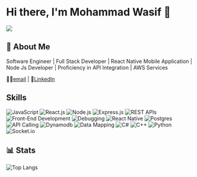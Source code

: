 # Hi there, I'm Mohammad Wasif 👋
![](https://komarev.com/ghpvc/?username=Mohammadwasifbalti)

## 🚀 About Me

Software Engineer | Full Stack Developer | React Native Mobile Application | Node Js Developer | Proficiency in API Integration | AWS Services

👩‍💻[email](mailto:m.wasif.balti@gmail.com) | 🤝[LinkedIn](https://www.linkedin.com/in/m-wasif-balti) 

## Skills

![JavaScript](https://img.shields.io/badge/JavaScript-Expert-F7DF1E?logo=javascript)
![React.js](https://img.shields.io/badge/React.js-Expert-61DAFB?logo=react&logoColor=white)
![Node.js](https://img.shields.io/badge/Node.js-Expert-339933?logo=node.js)
![Express.js](https://img.shields.io/badge/Express.js-Expert-000000?logo=express)
![REST APIs](https://img.shields.io/badge/REST%20APIs-Expert-FFC300?logo=rest)
![Front-End Development](https://img.shields.io/badge/Front--End%20Development-Expert-1380C3?logo=frontend)
![Debugging](https://img.shields.io/badge/Debugging-Expert-9B111E?logo=debugging)
![React Native](https://img.shields.io/badge/ReactNative-Expert-blue?logo=react&logoColor=white)
![Postgres](https://img.shields.io/badge/Postgress-Expert-lightblue?logo=data&logoColor=white)
![API Calling](https://img.shields.io/badge/API%20Calling-Expert-2E8B57?logo=api)
![Dynamodb](https://img.shields.io/badge/Dynamodb-Expert-blue?logo=dynamoDb&logoColor=white)
![Data Mapping](https://img.shields.io/badge/Data%20Mapping-Expert-6A5ACD?logo=data)
![C#](https://img.shields.io/badge/C%23-Junior--Level-239120?logo=c%20sharp)
![C++](https://img.shields.io/badge/C++-Mid--Level-00599C?logo=cplusplus)
![Python](https://img.shields.io/badge/Python-MidLevel-3776AB?logo=python)
![Socket.io](https://img.shields.io/badge/Socket.io-Junior-010101?logo=socket.io)

## 📊 Stats

![Top Langs](https://github-readme-stats.vercel.app/api/top-langs/?username=Mohammadwasifbalti&layout=compact&theme=radical)

<!-- ![Mohammad Wasif GitHub stats](https://github-readme-stats.vercel.app/api?username=Mohammadwasifbalti&show_icons=true&theme=radical) -->
